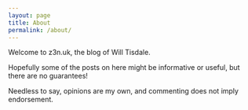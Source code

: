 ```yaml
---
layout: page
title: About
permalink: /about/
---
```


Welcome to z3n.uk, the blog of Will Tisdale.

Hopefully some of the posts on here might be informative or useful, but there are no guarantees!

Needless to say, opinions are my own, and commenting does not imply endorsement.

